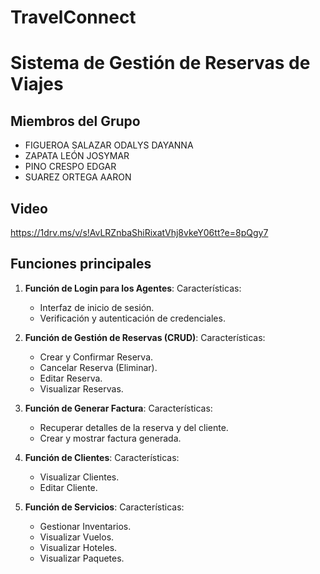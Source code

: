 # TravelConnect


# Sistema de Gestión de Reservas de Viajes

## Miembros del Grupo

- FIGUEROA SALAZAR ODALYS DAYANNA 
- ZAPATA LEÓN JOSYMAR
- PINO CRESPO EDGAR
- SUAREZ ORTEGA AARON

## Video 
https://1drv.ms/v/s!AvLRZnbaShiRixatVhj8vkeY06tt?e=8pQgy7 

## Funciones principales

1. **Función de Login para los Agentes**: Características:
   - Interfaz de inicio de sesión.
   - Verificación y autenticación de credenciales.

2. **Función de Gestión de Reservas (CRUD)**: Características:
   - Crear y Confirmar Reserva.
   - Cancelar Reserva (Eliminar).
   - Editar Reserva.
   - Visualizar Reservas.

3. **Función de Generar Factura**:  Características:
   - Recuperar detalles de la reserva y del cliente.
   - Crear y mostrar factura generada.

4. **Función de Clientes**:  Características:
   - Visualizar Clientes.
   - Editar Cliente.

5. **Función de Servicios**:  Características:
   - Gestionar Inventarios.
   - Visualizar Vuelos.
   - Visualizar Hoteles.
   - Visualizar Paquetes.


